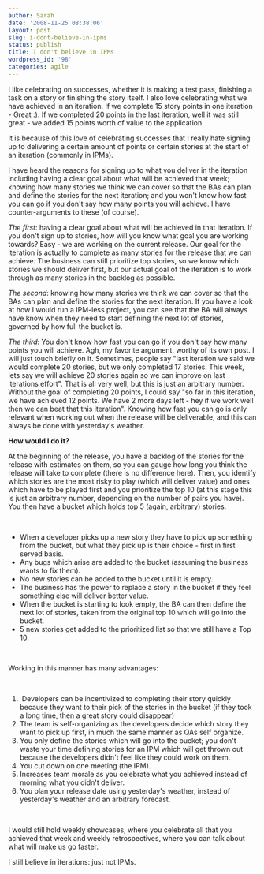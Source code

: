 ```yaml
---
author: Sarah
date: '2008-11-25 08:38:06'
layout: post
slug: i-dont-believe-in-ipms
status: publish
title: I don't believe in IPMs
wordpress_id: '98'
categories: agile
---
```


I like celebrating on successes, whether it is making a test pass, finishing a task on a story or finishing the story itself. I also love celebrating what we have achieved in an iteration. If we complete 15 story points in one iteration - Great :). If we completed 20 points in the last iteration, well it was still great - we added 15 points worth of value to the application.

It is because of this love of celebrating successes that I really hate signing up to delivering a certain amount of points or certain stories at the start of an iteration (commonly in IPMs). 

I have heard the reasons for signing up to what you deliver in the iteration including having a clear goal about what will be achieved that week; knowing how many stories we think we can cover so that the BAs can plan and define the stories for the next iteration; and you won't know how fast you can go if you don't say how many points you will achieve. I have counter-arguments to these (of course).

<em>The first</em>: having a clear goal about what will be achieved in that iteration. If you don't sign up to stories, how will you know what goal you are working towards? Easy - we are working on the current release. Our goal for the iteration is actually to complete as many stories for the release that we can achieve. The business can still prioritize top stories, so we know which stories we should deliver first, but our actual goal of the iteration is to work through as many stories in the backlog as possible. 

<em>The second</em>: knowing how many stories we think we can cover so that the BAs can plan and define the stories for the next iteration. If you have a look at how I would run a IPM-less project, you can see that the BA will always have know when they need to start defining the next lot of stories, governed by how full the bucket is.

<em>The third</em>: You don't know how fast you can go if you don't say how many points you will achieve. Agh, my favorite argument, worthy of its own post. I will just touch briefly on it. Sometimes, people say "last iteration we said we would complete 20 stories, but we only completed 17 stories. This week, lets say we will achieve 20 stories again so we can improve on last iterations effort". That is all very well, but this is just an arbitrary number. Without the goal of completing 20 points, I could say "so far in this iteration, we have achieved 12 points. We have 2 more days left - hey if we work well then we can beat that this iteration". Knowing how fast you can go is only relevant when working out when the release will be deliverable, and this can always be done with yesterday's weather.

<strong>How would I do it?</strong>

At the beginning of the release, you have a backlog of the stories for the release with estimates on them, so you can gauge how long you think the release will take to complete (there is no difference here). Then, you identify which stories are the most risky to play (which will deliver value) and ones which have to be played first and you prioritize the top 10 (at this stage this is just an arbitrary number, depending on the number of pairs you have). You then have a bucket which holds top 5 (again, arbitrary) stories.

 
<ul>
	<li>When a developer picks up a new story they have to pick up something from the bucket, but what they pick up is their choice - first in first served basis. </li>
	<li>Any bugs which arise are added to the bucket (assuming the business wants to fix them). </li>
	<li>No new stories can be added to the bucket until it is empty.    </li>
	<li>The business has the power to replace a story in the bucket if they feel something else will deliver better value.</li>
	<li>When the bucket is starting to look empty, the BA can then define the next lot of stories, taken from the original top 10 which will go into the bucket.</li>
	<li>5 new stories get added to the prioritized list so that we still have a Top 10.</li>
</ul>
 

Working in this manner has many advantages:

 
<ol>
	<li> Developers can be incentivized to completing their story quickly because they want to their pick of the stories in the bucket (if they took a long time, then a great story could disappear)</li>
	<li>The team is self-organizing as the developers decide which story they want to pick up first, in much the same manner as QAs self organize.</li>
	<li>You only define the stories which will go into the bucket; you don't waste your time defining stories for an IPM which will get thrown out because the developers didn't feel like they could work on them.</li>
	<li>You cut down on one meeting (the IPM).</li>
	<li>Increases team morale as you celebrate what you achieved instead of morning what you didn't deliver.</li>
	<li>You plan your release date using yesterday's weather, instead of yesterday's weather and an arbitrary forecast.</li>
</ol>
 

I would still hold weekly showcases, where you celebrate all that you achieved that week and weekly retrospectives, where you can talk about what will make us go faster.

I still believe in iterations: just not IPMs.